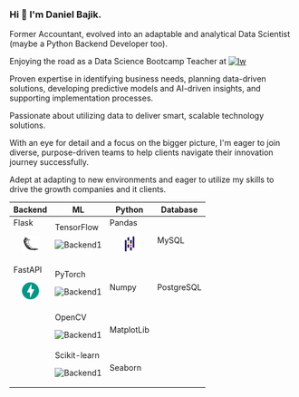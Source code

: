 ### Hi 👋 I'm Daniel Bajik.

Former Accountant, evolved into an adaptable and analytical Data Scientist (maybe a Python Backend Developer too). 

Enjoying the road as a Data Science Bootcamp Teacher at <a href="https://www.lewagon.com/" target="_blank"><img src="https://raw.githubusercontent.com/lewagon/fullstack-images/master/uikit/logo.png" alt="lw" width="30" height="30"/></a>

Proven expertise in identifying business needs, planning data-driven solutions, developing predictive models and AI-driven insights, and supporting implementation processes.

Passionate about utilizing data to deliver smart, scalable technology solutions. 

With an eye for detail and a focus on the bigger picture, I'm eager to join diverse, purpose-driven teams to help clients navigate their innovation journey successfully. 

Adept at adapting to new environments and eager to utilize my skills to drive the growth companies and it clients.



| Backend |   ML          |  Python    |  Database   |
|---------|---------------|------------|-------------|
| Flask <p align="center"><img src="https://github.com/devicons/devicon/blob/master/icons/flask/flask-original.svg" alt="Backend1" width="30" height="30"/></p> | TensorFlow <p align="center"><img src="https://camo.githubusercontent.com/b861b92581ad5a7b81147073d729eda727f71985d72f3dd198e0afd792a6f9de/68747470733a2f2f7777772e766563746f726c6f676f2e7a6f6e652f6c6f676f732f74656e736f72666c6f772f74656e736f72666c6f772d69636f6e2e737667" alt="Backend1" width="30" height="30"/></p>   | Pandas <p align="center"><img src="https://raw.githubusercontent.com/devicons/devicon/2ae2a900d2f041da66e950e4d48052658d850630/icons/pandas/pandas-original.svg" alt="Backend1" width="30" height="30"/></p>    | MySQL       |
| FastAPI <p align="center"><img src="https://github.com/devicons/devicon/blob/master/icons/fastapi/fastapi-plain.svg" alt="Backend1" width="30" height="30"/></p>   | PyTorch <p align="center"><img src="https://camo.githubusercontent.com/c895dcc921b7591d8133f091d69bce4de301c6834af8a201d6a25237c80524cf/68747470733a2f2f7777772e766563746f726c6f676f2e7a6f6e652f6c6f676f732f7079746f7263682f7079746f7263682d69636f6e2e737667" alt="Backend1" width="30" height="30"/></p>         | Numpy      | PostgreSQL  | 
|         | OpenCV <p align="center"><img src="https://camo.githubusercontent.com/ce9fb3389462f2c9444f863e410f0d17d04b216beba8749a015011887eadfbaf/68747470733a2f2f7777772e766563746f726c6f676f2e7a6f6e652f6c6f676f732f6f70656e63762f6f70656e63762d69636f6e2e737667" alt="Backend1" width="30" height="30"/></p>      | MatplotLib |             |
|         | Scikit-learn <p align="center"><img src="https://camo.githubusercontent.com/69ce21304adac467a8251181f98932e1785abd9d718cdd8edc78d1abbf2dcb49/68747470733a2f2f75706c6f61642e77696b696d656469612e6f72672f77696b6970656469612f636f6d6d6f6e732f302f30352f5363696b69745f6c6561726e5f6c6f676f5f736d616c6c2e737667" alt="Backend1" width="30" height="30"/></p>        | Seaborn    |             |

